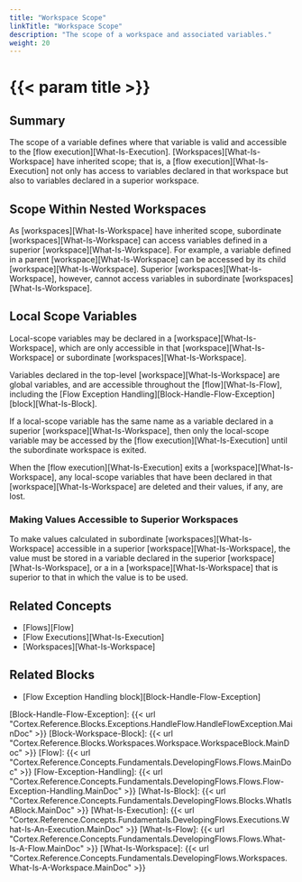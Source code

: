 ```yaml
---
title: "Workspace Scope"
linkTitle: "Workspace Scope"
description: "The scope of a workspace and associated variables."
weight: 20
---
```


# {{< param title >}}

## Summary

The scope of a variable defines where that variable is valid and accessible to the [flow execution][What-Is-Execution]. [Workspaces][What-Is-Workspace] have inherited scope; that is, a [flow execution][What-Is-Execution] not only has access to variables declared in that workspace but also to variables declared in a superior workspace.

## Scope Within Nested Workspaces

As [workspaces][What-Is-Workspace] have inherited scope, subordinate [workspaces][What-Is-Workspace] can access variables defined in a superior [workspace][What-Is-Workspace]. For example, a variable defined in a parent [workspace][What-Is-Workspace] can be accessed by its child [workspace][What-Is-Workspace]. Superior [workspaces][What-Is-Workspace], however, cannot access variables in subordinate [workspaces][What-Is-Workspace].

## Local Scope Variables

Local-scope variables may be declared in a [workspace][What-Is-Workspace], which are only accessible in that [workspace][What-Is-Workspace] or subordinate [workspaces][What-Is-Workspace].

Variables declared in the top-level [workspace][What-Is-Workspace] are global variables, and are accessible throughout the [flow][What-Is-Flow], including the [Flow Exception Handling][Block-Handle-Flow-Exception] [block][What-Is-Block].

If a local-scope variable has the same name as a variable declared in a superior [workspace][What-Is-Workspace], then only the local-scope variable may be accessed by the [flow execution][What-Is-Execution] until the subordinate workspace is exited.

When the [flow execution][What-Is-Execution] exits a [workspace][What-Is-Workspace], any local-scope variables that have been declared in that [workspace][What-Is-Workspace] are deleted and their values, if any, are lost.

### Making Values Accessible to Superior Workspaces

To make values calculated in subordinate [workspaces][What-Is-Workspace] accessible in a superior [workspace][What-Is-Workspace], the value must be stored in a variable declared in the superior [workspace][What-Is-Workspace], or a in a [workspace][What-Is-Workspace] that is superior to that in which the value is to be used.

## Related Concepts

* [Flows][Flow]
* [Flow Executions][What-Is-Execution]
* [Workspaces][What-Is-Workspace]

## Related Blocks

* [Flow Exception Handling block][Block-Handle-Flow-Exception]

[Block-Handle-Flow-Exception]: {{< url "Cortex.Reference.Blocks.Exceptions.HandleFlow.HandleFlowException.MainDoc" >}}
[Block-Workspace-Block]: {{< url "Cortex.Reference.Blocks.Workspaces.Workspace.WorkspaceBlock.MainDoc" >}}
[Flow]: {{< url "Cortex.Reference.Concepts.Fundamentals.DevelopingFlows.Flows.MainDoc" >}}
[Flow-Exception-Handling]: {{< url "Cortex.Reference.Concepts.Fundamentals.DevelopingFlows.Flows.Flow-Exception-Handling.MainDoc" >}}
[What-Is-Block]: {{< url "Cortex.Reference.Concepts.Fundamentals.DevelopingFlows.Blocks.WhatIsABlock.MainDoc" >}}
[What-Is-Execution]: {{< url "Cortex.Reference.Concepts.Fundamentals.DevelopingFlows.Executions.What-Is-An-Execution.MainDoc" >}}
[What-Is-Flow]: {{< url "Cortex.Reference.Concepts.Fundamentals.DevelopingFlows.Flows.What-Is-A-Flow.MainDoc" >}}
[What-Is-Workspace]: {{< url "Cortex.Reference.Concepts.Fundamentals.DevelopingFlows.Workspaces.What-Is-A-Workspace.MainDoc" >}}
